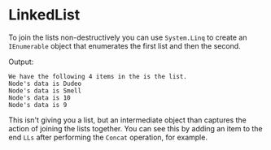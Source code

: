 # LinkedList

To join the lists non-destructively you can use `System.Linq` to create an `IEnumerable` object that enumerates the first list and then the second.

Output:

    We have the following 4 items in the is the list.
    Node's data is Dudeo
    Node's data is Smell
    Node's data is 10
    Node's data is 9

This isn't giving you a list, but an intermediate object than captures the action of joining the lists together. You can see this by adding an item to the end `LLs` after performing the `Concat` operation, for example.
